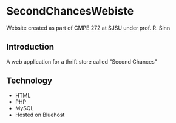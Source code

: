 # SecondChancesWebiste
Website created as part of CMPE 272 at SJSU under prof. R. Sinn

## Introduction
A web application for a thrift store called "Second Chances"

## Technology
* HTML
* PHP
* MySQL
* Hosted on Bluehost
